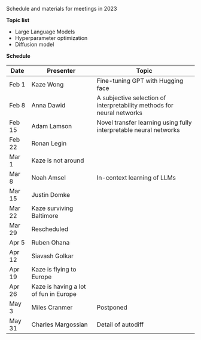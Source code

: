 Schedule and materials for meetings in 2023

**Topic list**

* Large Language Models
* Hyperparameter optimization
* Diffusion model


**Schedule**

| Date     | Presenter       | Topic   |
| -------- | --------------- | ------- |
| Feb 1 | Kaze Wong | Fine-tuning GPT with Hugging face |
| Feb 8 | Anna Dawid | A subjective selection of interpretability methods for neural networks |
| Feb 15 | Adam Lamson | Novel transfer learning using fully interpretable neural networks |
| Feb 22 | Ronan Legin |  |
| Mar 1 | Kaze is not around | |
| Mar 8 | Noah Amsel| In-context learning of LLMs |
| Mar 15 | Justin Domke | |
| Mar 22 | Kaze surviving Baltimore| |
| Mar 29 | Rescheduled | |
| Apr 5 | Ruben Ohana | |
| Apr 12 | Siavash Golkar | |
| Apr 19 | Kaze is flying to Europe | |
| Apr 26 | Kaze is having a lot of fun in Europe | |
| May 3 | Miles Cranmer | Postponed |
| May 31 | Charles Margossian | Detail of autodiff |

